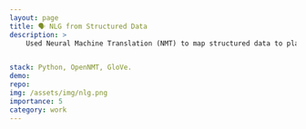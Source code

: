 ```yaml
---
layout: page
title: 🗣 NLG from Structured Data 
description: >
    Used Neural Machine Translation (NMT) to map structured data to plain English verbalizations. The application of such a model is to make large databases of structured, machine readable data (such as DBPedia) more accessible.


stack: Python, OpenNMT, GloVe.
demo: 
repo: 
img: /assets/img/nlg.png
importance: 5
category: work
---
```


